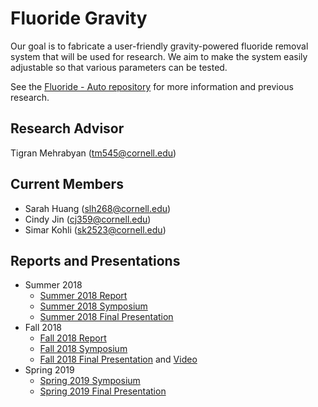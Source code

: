 # Fluoride Gravity
Our goal is to fabricate a user-friendly gravity-powered fluoride removal system that will be used for research. We aim to make the system easily adjustable so that various parameters can be tested.

See the [Fluoride - Auto repository](https://github.com/AguaClara/fluoride) for more information and previous research. 

## Research Advisor
Tigran Mehrabyan (tm545@cornell.edu)

## Current Members
- Sarah Huang (slh268@cornell.edu)
- Cindy Jin (cj359@cornell.edu)
- Simar Kohli (sk2523@cornell.edu)

## Reports and Presentations
* Summer 2018
  - [Summer 2018 Report](https://github.com/AguaClara/fluoride/blob/master/Fluoride_Summer2018.md)
  - [Summer 2018 Symposium](https://docs.google.com/presentation/d/1ikR3Ti14HijdFI1jzeJO_98PFFImXd8VALmxmuq5RYY/edit?usp=sharing)
  - [Summer 2018 Final Presentation](https://docs.google.com/presentation/d/1D4V2ltnIMBQwnw8twaZLWcnoIz6U8TILRAwltYmkqi8/edit?usp=sharing)
* Fall 2018
  - [Fall 2018 Report](https://github.com/AguaClara/Fluoride_Gravity/blob/master/Fall%202018/Fluoride_Grav_Fall2018_Report.md)
  - [Fall 2018 Symposium](https://docs.google.com/presentation/d/1zUhva35X0-_1o3RLzeis4E_ulAN4rfLVFNWJWVaX3iM/edit?usp=sharing)
  - [Fall 2018 Final Presentation](https://docs.google.com/presentation/d/15C-QUAlcFC1fCtsf0PomJqXiPuu_jBoPrGk902efx8c/edit?usp=sharing) and [Video](https://youtu.be/a5wm8xVp81A)
* Spring 2019
  - [Spring 2019 Symposium](https://docs.google.com/presentation/d/1IK8bv_c6N9sp4tUEqnVD2FkNc-OZfOIvl0ROv4Z8EFA/edit?usp=sharing)
  - [Spring 2019 Final Presentation](https://docs.google.com/presentation/d/197Uz4GfzHwbOVoRKWKSrQXqSO1M8MqDV9xneFl9WAC0/edit#slide=id.g57179aae41_0_0)
